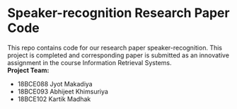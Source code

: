 # Speaker-recognition Research Paper Code
This repo contains code for our research paper speaker-recognition. This project is completed and corresponding paper is submitted as an innovative assignment in the course Information Retrieval Systems. 
</br>
**Project Team:**
* 18BCE088 Jyot Makadiya
* 18BCE093 Abhijeet Khimsuriya 
* 18BCE102 Kartik Madhak
